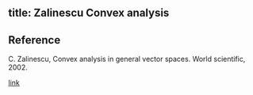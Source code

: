 title: Zalinescu Convex analysis 
---

## Reference

C. Zalinescu, Convex analysis in general vector spaces. World scientific, 2002.

[link](https://drive.google.com/file/d/0B0mEhqjgzvQ4dld4RTVKVk51dEU/view?usp=sharing)


